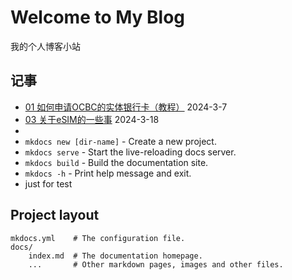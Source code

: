 # Welcome to My Blog

我的个人博客小站

## 记事
* [01 如何申请OCBC的实体银行卡（教程）](2024/03/01.md) 2024-3-7
* [03 关于eSIM的一些事](2024/03/03.md) 2024-3-18
* 
* `mkdocs new [dir-name]` - Create a new project.
* `mkdocs serve` - Start the live-reloading docs server.
* `mkdocs build` - Build the documentation site.
* `mkdocs -h` - Print help message and exit.
* just for test

## Project layout

    mkdocs.yml    # The configuration file.
    docs/
        index.md  # The documentation homepage.
        ...       # Other markdown pages, images and other files.
